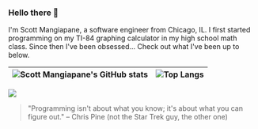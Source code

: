 ### Hello there 👋

I'm Scott Mangiapane, a software engineer from Chicago, IL. I first started programming on my TI-84 graphing calculator in my high school math class. Since then I've been obsessed... Check out what I've been up to below.

| ![Scott Mangiapane's GitHub stats](https://github-readme-stats.vercel.app/api?username=scottmangiapane&hide=contribs,issues,prs&rank_icon=github&hide_border=true) | ![Top Langs](https://github-readme-stats.vercel.app/api/top-langs/?username=scottmangiapane&hide_border=true&layout=compact) |
| ------------- | ------------- |

![](https://komarev.com/ghpvc/?username=scottmangiapane)

> "Programming isn't about what you know; it's about what you can figure out." – Chris Pine (not the Star Trek guy, the other one)
> 
